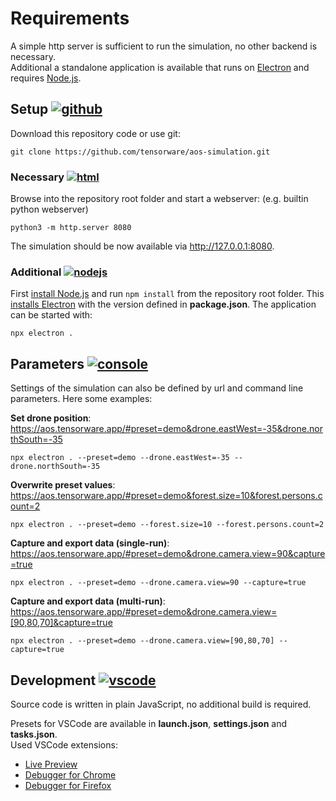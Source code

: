 # Requirements

A simple http server is sufficient to run the simulation, no other backend is necessary.  
Additional a standalone application is available that runs on [Electron](https://www.electronjs.org) and requires [Node.js](https://nodejs.org).

## Setup [![github](https://img.shields.io/badge/github-gray?logo=github&logoColor=white)](#Setup)

Download this repository code or use git:

```
git clone https://github.com/tensorware/aos-simulation.git
```

### Necessary [![html](https://img.shields.io/badge/html-gray?logo=html5&logoColor=white)](#Necessary)

Browse into the repository root folder and start a webserver: (e.g. builtin python webserver)

```
python3 -m http.server 8080
```

The simulation should be now available via http://127.0.0.1:8080.

### Additional [![nodejs](https://img.shields.io/badge/nodejs-gray?logo=nodedotjs&logoColor=white)](#Additional)

First [install Node.js](https://nodejs.org/en/download) and run `npm install` from the repository root folder. This [installs Electron](https://www.electronjs.org/docs/latest/tutorial/installation) with the version defined in **package.json**.
The application can be started with:

```
npx electron .
```

## Parameters [![console](https://img.shields.io/badge/console-gray?logo=gnu-bash&logoColor=white)](#Parameters)

Settings of the simulation can also be defined by url and command line parameters. Here some examples:

**Set drone position**:
https://aos.tensorware.app/#preset=demo&drone.eastWest=-35&drone.northSouth=-35

```
npx electron . --preset=demo --drone.eastWest=-35 --drone.northSouth=-35
```

**Overwrite preset values**:
https://aos.tensorware.app/#preset=demo&forest.size=10&forest.persons.count=2

```
npx electron . --preset=demo --forest.size=10 --forest.persons.count=2
```

**Capture and export data (single-run)**:
https://aos.tensorware.app/#preset=demo&drone.camera.view=90&capture=true

```
npx electron . --preset=demo --drone.camera.view=90 --capture=true
```

**Capture and export data (multi-run)**:
https://aos.tensorware.app/#preset=demo&drone.camera.view=[90,80,70]&capture=true

```
npx electron . --preset=demo --drone.camera.view=[90,80,70] --capture=true
```

## Development [![vscode](https://img.shields.io/badge/made%20with-VSCode-blue)](#Development)

Source code is written in plain JavaScript, no additional build is required.

Presets for VSCode are available in **launch.json**, **settings.json** and **tasks.json**.  
Used VSCode extensions:

- [Live Preview](https://marketplace.visualstudio.com/items?itemName=ms-vscode.live-server)
- [Debugger for Chrome](https://marketplace.visualstudio.com/items?itemName=msjsdiag.debugger-for-chrome)
- [Debugger for Firefox](https://marketplace.visualstudio.com/items?itemName=firefox-devtools.vscode-firefox-debug)
